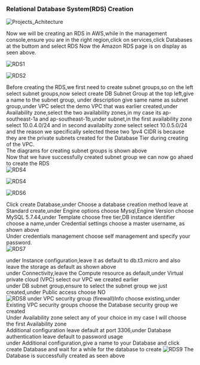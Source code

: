 ### Relational Database System(RDS) Creation
![Projects_Achitecture](https://github.com/AdventureLouis/Host-a-wordpress-website-in-AWS/assets/161846069/b01fe126-d04f-4d21-87a7-06e44dc2d1d7)

Now we will be creating an RDS in AWS,while in the management console,ensure you are in the right region,click on services,click Databases at the buttom and select RDS
Now the Amazon RDS page is on display as seen above.
<br>

![RDS1](https://github.com/AdventureLouis/Host-a-wordpress-website-in-AWS/assets/161846069/68a0a578-13d3-49c1-853b-aeea459f7d0b)

![RDS2](https://github.com/AdventureLouis/Host-a-wordpress-website-in-AWS/assets/161846069/004548f9-264c-4913-bf53-2bc3ad975407)

Before creating the RDS,we first need to create subnet groups,so on the left select subnet groups,now select create DB Subnet Group at the top left,give a name to the subnet group,
under description give same name as subnet group,under VPC select the demo VPC that was earlier created,under Availability zone,select the two availability zones,in my case its ap-southeast-1a and ap-southeast-1b,under subnet,in the first availability zone select 10.0.4.0/24 and in second availabilty zone select select 10.0.5.0/24 and the reason we specifically selected these two 1pv4 CIDR is because they are the private subnets created for the  Database Tier during creating of the VPC.
<br>
The diagrams for creating subnet groups is shown above
<br>
Now that we have successfully created subnet group we can now go ahaed to create the RDS
<br>
![RDS4](https://github.com/AdventureLouis/Host-a-wordpress-website-in-AWS/assets/161846069/c6672b3c-8a50-4c98-95a9-94d64be30db4)

![RDS4](https://github.com/AdventureLouis/Host-a-wordpress-website-in-AWS/assets/161846069/9aa6bec2-1143-44df-96a2-a0ba097478cd)

![RDS6](https://github.com/AdventureLouis/Host-a-wordpress-website-in-AWS/assets/161846069/c8c94d93-ad10-4b38-824f-b8cc9daa46f6)


Click create Database,under Choose a database creation method leave at Standard create,under Engine options choose Mysql,Engine Version choose MySQL 5.7.44,under Template choose free tier,DB instance identifier choose a name,under Credential settings choose a master username, as shown above
<br>
Under credentials management choose self management and specify your password.
<br>
![RDS7](https://github.com/AdventureLouis/Host-a-wordpress-website-in-AWS/assets/161846069/c60b3390-106b-4fef-aea9-96d82dad3484)

under Instance configuration,leave it as default to db.t3.micro and also leave the storage as default as shown above
<br>
under Connectivity,leave the Compute resource as default,under Virtual private cloud (VPC) select our VPC we created earlier
<br>
under DB subnet group,ensure to select the subnet group we just created,under Public access choose NO
<br>
![RDS8](https://github.com/AdventureLouis/Host-a-wordpress-website-in-AWS/assets/161846069/213a6e90-8111-4532-abc7-0211550d463b)
under VPC security group (firewall)Info choose existing,under Existing VPC security groups choose the Database security group we created
<br>
Under Availability zone select any of your choice in my case I will choose the first Availability zone 
<br>
Additional configuration leave default at port 3306,under Database authentication leave default to password usage
<br>
under Additional configuration,give a name to your Database and click create Database and wait for a while for the database to create
![RDS9](https://github.com/AdventureLouis/Host-a-wordpress-website-in-AWS/assets/161846069/09ed5083-daf2-4e90-bcca-46c421423afd)
The Database is successfully  created as seen above

